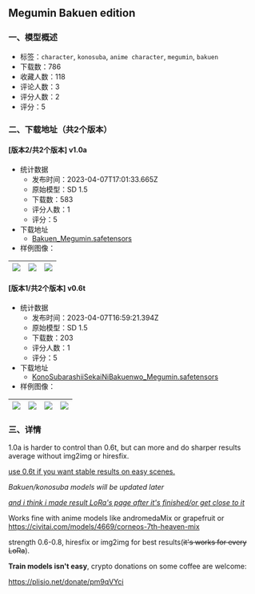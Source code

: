 ## Megumin Bakuen edition
### 一、模型概述

- 标签：`character`, `konosuba`, `anime character`, `megumin`, `bakuen`
- 下载数：786
- 收藏人数：118
- 评论人数：3
- 评分人数：2
- 评分：5

### 二、下载地址（共2个版本）

#### [版本2/共2个版本] v1.0a

- 统计数据
  - 发布时间：2023-04-07T17:01:33.665Z
  - 原始模型：SD 1.5
  - 下载数：583
  - 评分人数：1
  - 评分：5
- 下载地址
  - [Bakuen_Megumin.safetensors](https://civitai.com/api/download/models/39311)
- 样例图像：

| <img src="https://image.civitai.com/xG1nkqKTMzGDvpLrqFT7WA/2821714e-8a76-49e4-2ce0-7f008a2b3000/width=450/618744.jpeg" /> | <img src="https://image.civitai.com/xG1nkqKTMzGDvpLrqFT7WA/2690442f-9f43-422c-b83e-8c869756fa00/width=450/435251.jpeg" /> | <img src="https://image.civitai.com/xG1nkqKTMzGDvpLrqFT7WA/773b9707-ff2f-4615-716e-724038bc1f00/width=450/435253.jpeg" /> |
| ---- | ---- | ---- |

#### [版本1/共2个版本] v0.6t

- 统计数据
  - 发布时间：2023-04-07T16:59:21.394Z
  - 原始模型：SD 1.5
  - 下载数：203
  - 评分人数：1
  - 评分：5
- 下载地址
  - [KonoSubarashiiSekaiNiBakuenwo_Megumin.safetensors](https://civitai.com/api/download/models/33193)
- 样例图像：

| <img src="https://image.civitai.com/xG1nkqKTMzGDvpLrqFT7WA/45ba3f51-12dd-4c54-4fec-fcd115357000/width=450/378202.jpeg" /> | <img src="https://image.civitai.com/xG1nkqKTMzGDvpLrqFT7WA/a6efabab-0cf4-4da3-2321-6adedbf93b00/width=450/378212.jpeg" /> | <img src="https://image.civitai.com/xG1nkqKTMzGDvpLrqFT7WA/d0c0b0ab-cd66-466b-aaaf-32a967b33000/width=450/378211.jpeg" /> | <img src="https://image.civitai.com/xG1nkqKTMzGDvpLrqFT7WA/cdd43070-cac0-4265-2683-94e05c4a5200/width=450/378210.jpeg" /> |
| ---- | ---- | ---- | ---- |


### 三、详情
<p>1.0a is harder to control than 0.6t, but can more and do sharper results average without img2img or hiresfix.</p><p><u>use 0.6t if you want stable results on easy scenes.</u></p><p></p><p></p><p><em>Bakuen/konosuba models will be updated later</em></p><p><em><u>and i think i made result LoRa's page after it's finished/or get close to it</u></em></p><p>Works fine with anime models like andromedaMix or grapefruit or <a target="_blank" rel="ugc" href="https://civitai.com/models/4669/corneos-7th-heaven-mix">https://civitai.com/models/4669/corneos-7th-heaven-mix</a></p><p></p><p>strength 0.6-0.8, hiresfix or img2img for best results(<s>it's works for every LoRa</s>).</p><p></p><p><strong>Train models isn't easy</strong>, crypto donations on some coffee are welcome:</p><p><a target="_blank" rel="ugc" href="https://plisio.net/donate/pm9qVYci">https://plisio.net/donate/pm9qVYci</a></p>